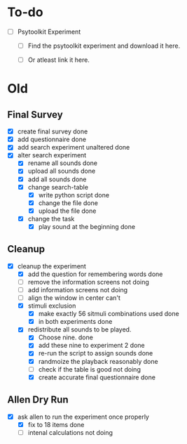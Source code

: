 # To-do
- [ ] Psytoolkit Experiment
    - [ ] Find the psytoolkit experiment and download it here.
    - [ ] Or atleast link it here.


# Old

## Final Survey
- [x] create final survey                                     done
- [x] add questionnaire                                       done
- [x] add search experiment unaltered                         done
- [x] alter search experiment
    - [x] rename all sounds                                   done
    - [x] upload all sounds                                   done
    - [x] add all sounds                                      done
    - [x] change search-table
        - [x] write python script                             done
        - [x] change the file                                 done
        - [x] upload the file                                 done
    - [x] change the task
        - [x] play sound at the beginning                     done

## Cleanup
- [x] cleanup the experiment
    - [x] add the question for remembering words              done
    - [ ] remove the information screens                      not doing
    - [ ] add information screens                             not doing
    - [ ] align the window in center                          can't
    - [x] stimuli exclusion
        - [x] make exactly 56 sitmuli combinations used       done
        - [x] in both experiments                             done
    - [x] redistribute all sounds to be played.
        - [x] Choose nine.                                    done
        - [x] add these nine to experiment 2                  done
        - [x] re-run the script to assign sounds              done
        - [x] randmoize the playback reasonably               done
        - [ ] check if the table is good                      not doing
        - [x] create accurate final questionnaire             done
        
## Allen Dry Run
- [x] ask allen to run the experiment once properly
    - [x] fix to 18 items					done
    - [ ] intenal calculations				not doing
